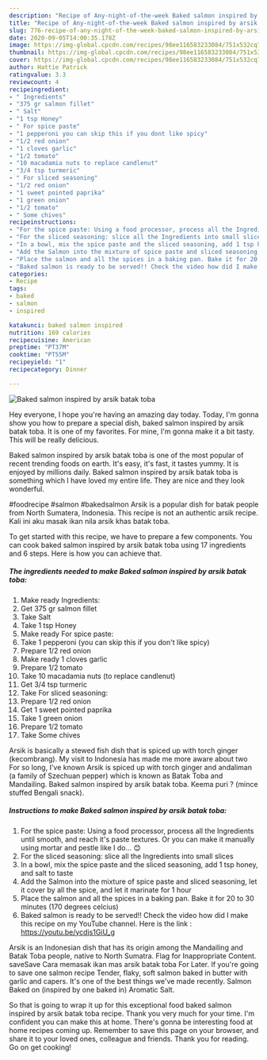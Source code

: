 ```yaml
---
description: "Recipe of Any-night-of-the-week Baked salmon inspired by arsik batak toba"
title: "Recipe of Any-night-of-the-week Baked salmon inspired by arsik batak toba"
slug: 776-recipe-of-any-night-of-the-week-baked-salmon-inspired-by-arsik-batak-toba
date: 2020-09-05T14:00:35.178Z
image: https://img-global.cpcdn.com/recipes/98ee116583233084/751x532cq70/baked-salmon-inspired-by-arsik-batak-toba-recipe-main-photo.jpg
thumbnail: https://img-global.cpcdn.com/recipes/98ee116583233084/751x532cq70/baked-salmon-inspired-by-arsik-batak-toba-recipe-main-photo.jpg
cover: https://img-global.cpcdn.com/recipes/98ee116583233084/751x532cq70/baked-salmon-inspired-by-arsik-batak-toba-recipe-main-photo.jpg
author: Hattie Patrick
ratingvalue: 3.3
reviewcount: 4
recipeingredient:
- " Ingredients"
- "375 gr salmon fillet"
- " Salt"
- "1 tsp Honey"
- " For spice paste"
- "1 pepperoni you can skip this if you dont like spicy"
- "1/2 red onion"
- "1 cloves garlic"
- "1/2 tomato"
- "10 macadamia nuts to replace candlenut"
- "3/4 tsp turmeric"
- " For sliced seasoning"
- "1/2 red onion"
- "1 sweet pointed paprika"
- "1 green onion"
- "1/2 tomato"
- " Some chives"
recipeinstructions:
- "For the spice paste: Using a food processor, process all the Ingredients until smooth, and reach it&#39;s paste textures. Or you can make it manually using mortar and pestle like I do... 😊"
- "For the sliced seasoning: slice all the Ingredients into small slices"
- "In a bowl, mix the spice paste and the sliced seasoning, add 1 tsp honey, and salt to taste"
- "Add the Salmon into the mixture of spice paste and sliced seasoning, let it cover by all the spice, and let it marinate for 1 hour"
- "Place the salmon and all the spices in a baking pan. Bake it for 20 to 30 minutes (170 degrees celcius)"
- "Baked salmon is ready to be served!! Check the video how did I make this recipe on my YouTube channel. Here is the link : https://youtu.be/ycdjs1GiU_g"
categories:
- Recipe
tags:
- baked
- salmon
- inspired

katakunci: baked salmon inspired 
nutrition: 169 calories
recipecuisine: American
preptime: "PT37M"
cooktime: "PT55M"
recipeyield: "1"
recipecategory: Dinner

---
```



![Baked salmon inspired by arsik batak toba](https://img-global.cpcdn.com/recipes/98ee116583233084/751x532cq70/baked-salmon-inspired-by-arsik-batak-toba-recipe-main-photo.jpg)

Hey everyone, I hope you're having an amazing day today. Today, I'm gonna show you how to prepare a special dish, baked salmon inspired by arsik batak toba. It is one of my favorites. For mine, I'm gonna make it a bit tasty. This will be really delicious.

Baked salmon inspired by arsik batak toba is one of the most popular of recent trending foods on earth. It's easy, it's fast, it tastes yummy. It is enjoyed by millions daily. Baked salmon inspired by arsik batak toba is something which I have loved my entire life. They are nice and they look wonderful.

#foodrecipe #salmon #bakedsalmon Arsik is a popular dish for batak people from North Sumatera, Indonesia. This recipe is not an authentic arsik recipe. Kali ini aku masak ikan nila arsik khas batak toba.


To get started with this recipe, we have to prepare a few components. You can cook baked salmon inspired by arsik batak toba using 17 ingredients and 6 steps. Here is how you can achieve that.

<!--inarticleads1-->

##### The ingredients needed to make Baked salmon inspired by arsik batak toba:

1. Make ready  Ingredients:
1. Get 375 gr salmon fillet
1. Take  Salt
1. Take 1 tsp Honey
1. Make ready  For spice paste:
1. Take 1 pepperoni (you can skip this if you don&#39;t like spicy)
1. Prepare 1/2 red onion
1. Make ready 1 cloves garlic
1. Prepare 1/2 tomato
1. Take 10 macadamia nuts (to replace candlenut)
1. Get 3/4 tsp turmeric
1. Take  For sliced seasoning:
1. Prepare 1/2 red onion
1. Get 1 sweet pointed paprika
1. Take 1 green onion
1. Prepare 1/2 tomato
1. Take  Some chives


Arsik is basically a stewed fish dish that is spiced up with torch ginger (kecombrang). My visit to Indonesia has made me more aware about two For so long, I&#39;ve known Arsik is spiced up with torch ginger and andaliman (a family of Szechuan pepper) which is known as Batak Toba and Mandailing. Baked salmon inspired by arsik batak toba. Keema puri ? (mince stuffed Bengali snack). 

<!--inarticleads2-->

##### Instructions to make Baked salmon inspired by arsik batak toba:

1. For the spice paste: Using a food processor, process all the Ingredients until smooth, and reach it&#39;s paste textures. Or you can make it manually using mortar and pestle like I do... 😊
1. For the sliced seasoning: slice all the Ingredients into small slices
1. In a bowl, mix the spice paste and the sliced seasoning, add 1 tsp honey, and salt to taste
1. Add the Salmon into the mixture of spice paste and sliced seasoning, let it cover by all the spice, and let it marinate for 1 hour
1. Place the salmon and all the spices in a baking pan. Bake it for 20 to 30 minutes (170 degrees celcius)
1. Baked salmon is ready to be served!! Check the video how did I make this recipe on my YouTube channel. Here is the link : https://youtu.be/ycdjs1GiU_g


Arsik is an Indonesian dish that has its origin among the Mandailing and Batak Toba people, native to North Sumatra. Flag for Inappropriate Content. saveSave Cara memasak ikan mas arsik batak toba For Later. If you&#39;re going to save one salmon recipe Tender, flaky, soft salmon baked in butter with garlic and capers. It&#39;s one of the best things we&#39;ve made recently. Salmon Baked on (inspired by one baked in) Aromatic Salt. 

So that is going to wrap it up for this exceptional food baked salmon inspired by arsik batak toba recipe. Thank you very much for your time. I'm confident you can make this at home. There's gonna be interesting food at home recipes coming up. Remember to save this page on your browser, and share it to your loved ones, colleague and friends. Thank you for reading. Go on get cooking!
